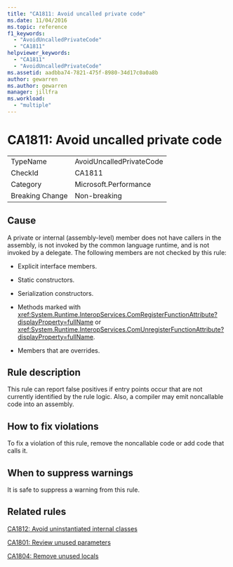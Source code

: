 ```yaml
---
title: "CA1811: Avoid uncalled private code"
ms.date: 11/04/2016
ms.topic: reference
f1_keywords:
  - "AvoidUncalledPrivateCode"
  - "CA1811"
helpviewer_keywords:
  - "CA1811"
  - "AvoidUncalledPrivateCode"
ms.assetid: aadbba74-7821-475f-8980-34d17c0a0a8b
author: gewarren
ms.author: gewarren
manager: jillfra
ms.workload:
  - "multiple"
---
```

# CA1811: Avoid uncalled private code

|||
|-|-|
|TypeName|AvoidUncalledPrivateCode|
|CheckId|CA1811|
|Category|Microsoft.Performance|
|Breaking Change|Non-breaking|

## Cause
 A private or internal (assembly-level) member does not have callers in the assembly, is not invoked by the common language runtime, and is not invoked by a delegate. The following members are not checked by this rule:

- Explicit interface members.

- Static constructors.

- Serialization constructors.

- Methods marked with <xref:System.Runtime.InteropServices.ComRegisterFunctionAttribute?displayProperty=fullName> or <xref:System.Runtime.InteropServices.ComUnregisterFunctionAttribute?displayProperty=fullName>.

- Members that are overrides.

## Rule description
 This rule can report false positives if entry points occur that are not currently identified by the rule logic. Also, a compiler may emit noncallable code into an assembly.

## How to fix violations
 To fix a violation of this rule, remove the noncallable code or add code that calls it.

## When to suppress warnings
 It is safe to suppress a warning from this rule.

## Related rules
 [CA1812: Avoid uninstantiated internal classes](../code-quality/ca1812-avoid-uninstantiated-internal-classes.md)

 [CA1801: Review unused parameters](../code-quality/ca1801-review-unused-parameters.md)

 [CA1804: Remove unused locals](../code-quality/ca1804-remove-unused-locals.md)